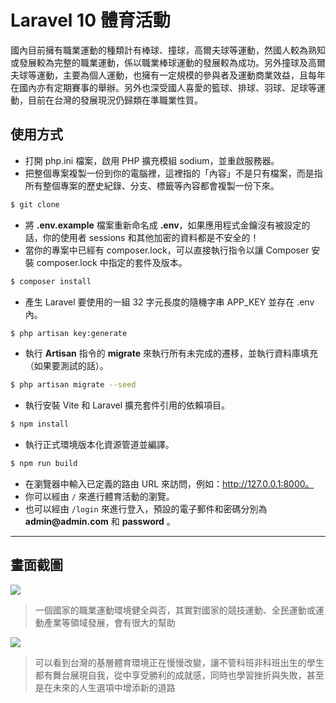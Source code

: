 # Laravel 10 體育活動

國內目前擁有職業運動的種類計有棒球、撞球，高爾夫球等運動，然國人較為熟知或發展較為完整的職業運動，係以職業棒球運動的發展較為成功。另外撞球及高爾夫球等運動，主要為個人運動，也擁有一定規模的參與者及運動商業效益，且每年在國內亦有定期賽事的舉辦。另外也深受國人喜愛的籃球、排球、羽球、足球等運動，目前在台灣的發展現況仍歸類在準職業性質。

## 使用方式
- 打開 php.ini 檔案，啟用 PHP 擴充模組 sodium，並重啟服務器。
- 把整個專案複製一份到你的電腦裡，這裡指的「內容」不是只有檔案，而是指所有整個專案的歷史紀錄、分支、標籤等內容都會複製一份下來。
```sh
$ git clone
```
- 將 __.env.example__ 檔案重新命名成 __.env__，如果應用程式金鑰沒有被設定的話，你的使用者 sessions 和其他加密的資料都是不安全的！
- 當你的專案中已經有 composer.lock，可以直接執行指令以讓 Composer 安裝 composer.lock 中指定的套件及版本。
```sh
$ composer install
```
- 產生 Laravel 要使用的一組 32 字元長度的隨機字串 APP_KEY 並存在 .env 內。
```sh
$ php artisan key:generate
```
- 執行 __Artisan__ 指令的 __migrate__ 來執行所有未完成的遷移，並執行資料庫填充（如果要測試的話）。
```sh
$ php artisan migrate --seed
```
- 執行安裝 Vite 和 Laravel 擴充套件引用的依賴項目。
```sh
$ npm install
```
- 執行正式環境版本化資源管道並編譯。
```sh
$ npm run build
```
- 在瀏覽器中輸入已定義的路由 URL 來訪問，例如：http://127.0.0.1:8000。
- 你可以經由 `/` 來進行體育活動的瀏覽。
- 也可以經由 `/login` 來進行登入，預設的電子郵件和密碼分別為 __admin@admin.com__ 和 __password__ 。

----

## 畫面截圖
![](https://i.imgur.com/ZQGzlSl.png)
> 一個國家的職業運動環境健全與否，其實對國家的競技運動、全民運動或運動產業等領域發展，會有很大的幫助

![](https://i.imgur.com/3IEcmB7.png)
> 可以看到台灣的基層體育環境正在慢慢改變，讓不管科班非科班出生的學生都有舞台展現自我，從中享受勝利的成就感，同時也學習挫折與失敗，甚至是在未來的人生選項中增添新的道路
